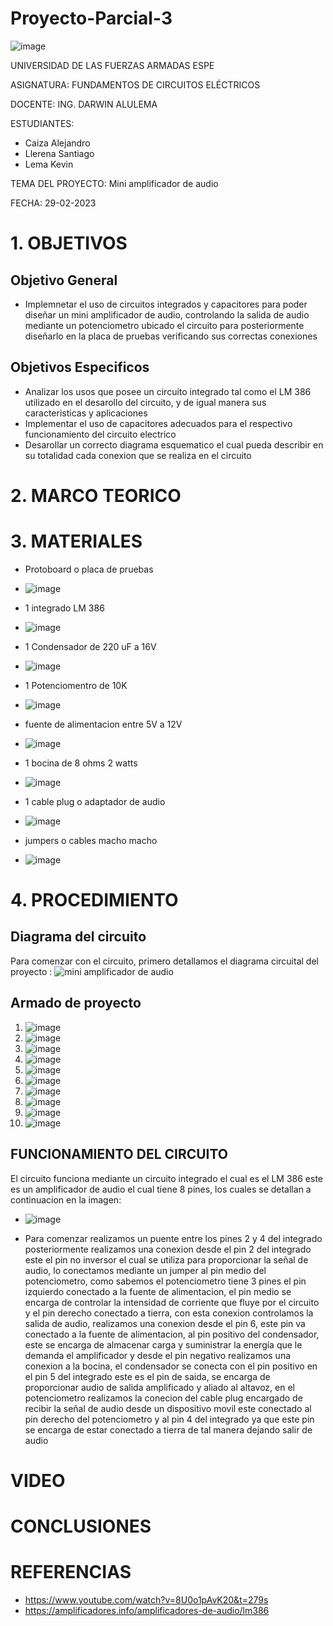 # Proyecto-Parcial-3

![image](https://user-images.githubusercontent.com/116772752/208487145-d0353032-6309-4f57-a2a8-ec74218dba3d.png)

UNIVERSIDAD DE LAS FUERZAS ARMADAS ESPE

ASIGNATURA: FUNDAMENTOS DE CIRCUITOS ELÉCTRICOS

DOCENTE: ING. DARWIN ALULEMA

ESTUDIANTES:

* Caiza Alejandro
* Llerena Santiago 
* Lema Kevin

TEMA DEL PROYECTO: Mini amplificador de audio 

FECHA: 29-02-2023

# 1. OBJETIVOS
## Objetivo General
* Implemnetar el uso de circuitos integrados y capacitores para poder diseñar un mini amplificador de audio, controlando la salida de audio mediante un potenciometro ubicado el circuito para posteriormente diseñarlo en la placa de pruebas verificando sus correctas conexiones 

## Objetivos Especificos 
* Analizar los usos que posee un circuito integrado tal como el LM 386 utilizado en el desarollo del circuito, y de igual manera sus caracteristicas y aplicaciones 
* Implementar el uso de capacitores adecuados para el respectivo funcionamiento del circuito electrico 
* Desarollar un correcto diagrama esquematico el cual pueda describir en su totalidad cada conexion que se realiza en el circuito 

# 2. MARCO TEORICO


# 3. MATERIALES
* Protoboard o placa de pruebas
* ![image](https://user-images.githubusercontent.com/116832991/221930329-10d7748c-268e-4ccd-9b7a-e24ad8e840fd.png)


* 1 integrado LM 386
* ![image](https://user-images.githubusercontent.com/116832991/221929895-e5f7b327-133c-42f8-beb1-e1c5d9e76563.png)


* 1 Condensador de 220 uF a 16V
* ![image](https://user-images.githubusercontent.com/116832991/221929753-c3df8e06-e79f-4233-9e87-d6c638cff4b8.png)

 
* 1 Potenciomentro de 10K
* ![image](https://user-images.githubusercontent.com/116832991/221930674-3d9f3d7d-2002-4296-9481-3213b82cc7bc.png)


* fuente de alimentacion entre 5V a 12V
* ![image](https://user-images.githubusercontent.com/116832991/221928808-046b4b40-cfb6-4827-a5e6-97b66cc225b4.png)


* 1 bocina de 8 ohms 2 watts
* ![image](https://user-images.githubusercontent.com/116832991/221928541-9bc45823-f087-4288-be4e-3faac7fe8c60.png)


* 1 cable plug o adaptador de audio
* ![image](https://user-images.githubusercontent.com/116832991/221928137-be4eb543-8fc2-4c45-8b22-8132204db581.png)


* jumpers o cables macho macho
* ![image](https://user-images.githubusercontent.com/116832991/221927961-2bde1e3c-6990-4fa4-b1aa-bfb1261dedd2.png)


# 4. PROCEDIMIENTO 
## Diagrama del circuito 

Para comenzar con el circuito, primero detallamos el diagrama circuital  del proyecto :
![mini amplificador de audio](https://user-images.githubusercontent.com/116832991/221779921-9b704283-0617-4d97-bc50-fc8b4fd44334.png)

## Armado de proyecto 
1. ![image](https://user-images.githubusercontent.com/116832991/221780360-91807e16-03f8-4d13-9206-0cdd94d4d3db.png)
2. ![image](https://user-images.githubusercontent.com/116832991/221780387-ff5e116a-b592-480f-8521-e932c9a00cdc.png)
3. ![image](https://user-images.githubusercontent.com/116832991/221780415-a3974d0e-fdb0-4d0f-90d1-c2167a07881b.png)
4. ![image](https://user-images.githubusercontent.com/116832991/221780447-1776ef19-0b01-4515-ab6d-accfaf343ffd.png)
5. ![image](https://user-images.githubusercontent.com/116832991/221780465-5be005a8-61dc-449c-b6c4-b83b964243f7.png)
6. ![image](https://user-images.githubusercontent.com/116832991/221780486-e9a17960-3e7c-4483-a0ac-92bae6eb8d62.png)
7. ![image](https://user-images.githubusercontent.com/116832991/221780508-0577db1e-fcec-4245-97dd-f1f54d94c78b.png)
8. ![image](https://user-images.githubusercontent.com/116832991/221780548-2e5f76ca-dd9b-4096-8987-fc10d37033da.png)
9. ![image](https://user-images.githubusercontent.com/116832991/221780568-f74f873a-97a9-4985-9cb9-5777542bd46e.png)
10. ![image](https://user-images.githubusercontent.com/116832991/221780592-0c1e1dc1-7112-4c22-a435-421f34649d29.png)


## FUNCIONAMIENTO DEL CIRCUITO

El circuito funciona mediante un circuito integrado el cual es el LM 386 este es un amplificador de audio el cual tiene 8 pines, los cuales se detallan a continuacion en la imagen:
* ![image](https://user-images.githubusercontent.com/116832991/221934243-f8acb08c-16a4-4c9c-bff7-03f550102c5f.png)

* Para comenzar realizamos un puente entre los pines 2 y 4 del integrado posteriormente realizamos una conexion desde el pin 2 del integrado este el pin no inversor el cual se utiliza para proporcionar la señal de audio, lo conectamos mediante un jumper al pin medio del potenciometro, como sabemos el potenciometro tiene 3 pines el pin izquierdo conectado a la fuente de alimentacion, el pin medio se encarga de controlar la intensidad de corriente que fluye por el circuito y el pin derecho conectado a tierra, con esta conexion controlamos la salida de audio, realizamos una conexion desde el pin 6, este pin va conectado a la fuente de alimentacion, al pin positivo del condensador, este se encarga de almacenar carga y suministrar la energía que le demanda el amplificador y desde el pin negativo realizamos una conexion a la bocina, el condensador se conecta con el pin positivo en el pin 5 del integrado este es el pin de saida, se encarga de  proporcionar audio de salida amplificado y aliado al altavoz, en el potenciometro realizamos la conecion del cable plug encargado de recibir la señal de audio desde un dispositivo movil este conectado al pin derecho del potenciometro y al pin 4 del integrado ya que este pin se encarga de estar conectado a tierra de tal manera dejando salir de audio 

# VIDEO


# CONCLUSIONES


# REFERENCIAS
* https://www.youtube.com/watch?v=8U0o1pAvK20&t=279s
* https://amplificadores.info/amplificadores-de-audio/lm386

